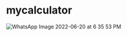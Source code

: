 # mycalculator

![WhatsApp Image 2022-06-20 at 6 35 53 PM](https://user-images.githubusercontent.com/89929259/174614066-33d533cc-ef8e-4759-a6f5-e28eb12c68c3.jpeg)

